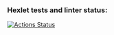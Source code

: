 ### Hexlet tests and linter status:
[![Actions Status](https://github.com/rus-yanov/java-project-71/workflows/hexlet-check/badge.svg)](https://github.com/rus-yanov/java-project-71/actions)